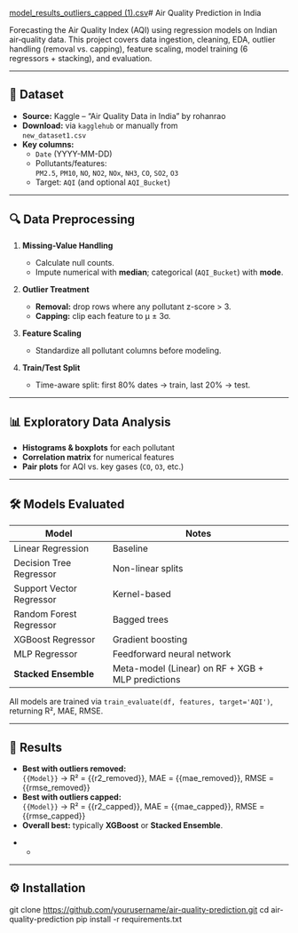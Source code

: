 [model_results_outliers_capped (1).csv](https://github.com/user-attachments/files/20433924/model_results_outliers_capped.1.csv)# Air Quality Prediction in India

Forecasting the Air Quality Index (AQI) using regression models on Indian air‐quality data. This project covers data ingestion, cleaning, EDA, outlier handling (removal vs. capping), feature scaling, model training (6 regressors + stacking), and evaluation.

---

## 📂 Dataset ##

- **Source:** Kaggle – “Air Quality Data in India” by rohanrao  
- **Download:** via `kagglehub` or manually from  
  `new_dataset1.csv`  
- **Key columns:**  
  - `Date` (YYYY-MM-DD)  
  - Pollutants/features:  
    `PM2.5`, `PM10`, `NO`, `NO2`, `NOx`, `NH3`, `CO`, `SO2`, `O3`  
  - Target: `AQI` (and optional `AQI_Bucket`)

---

## 🔍 Data Preprocessing

1. **Missing-Value Handling**  
   - Calculate null counts.  
   - Impute numerical with **median**; categorical (`AQI_Bucket`) with **mode**.

2. **Outlier Treatment**  
   - **Removal:** drop rows where any pollutant z-score > 3.  
   - **Capping:** clip each feature to μ ± 3σ.

3. **Feature Scaling**  
   - Standardize all pollutant columns before modeling.

4. **Train/Test Split**  
   - Time-aware split: first 80% dates → train, last 20% → test.

---

## 📊 Exploratory Data Analysis

- **Histograms & boxplots** for each pollutant  
- **Correlation matrix** for numerical features  
- **Pair plots** for AQI vs. key gases (`CO`, `O3`, etc.)

---

## 🛠️ Models Evaluated

| Model                      | Notes                                               |
|----------------------------|-----------------------------------------------------|
| Linear Regression          | Baseline                                            |
| Decision Tree Regressor    | Non-linear splits                                   |
| Support Vector Regressor   | Kernel-based                                        |
| Random Forest Regressor    | Bagged trees                                        |
| XGBoost Regressor          | Gradient boosting                                   |
| MLP Regressor              | Feedforward neural network                          |
| **Stacked Ensemble**       | Meta-model (Linear) on RF + XGB + MLP predictions   |

All models are trained via `train_evaluate(df, features, target='AQI')`, returning R², MAE, RMSE.

---

## 🚀 Results

- **Best with outliers removed:**  
  `{{Model}}` → R² = {{r2_removed}}, MAE = {{mae_removed}}, RMSE = {{rmse_removed}}
- **Best with outliers capped:**  
  `{{Model}}` → R² = {{r2_capped}}, MAE = {{mae_capped}}, RMSE = {{rmse_capped}}
- **Overall best:** typically **XGBoost** or **Stacked Ensemble**.

*  *


---

## ⚙️ Installation


git clone https://github.com/yourusername/air-quality-prediction.git
cd air-quality-prediction
pip install -r requirements.txt

